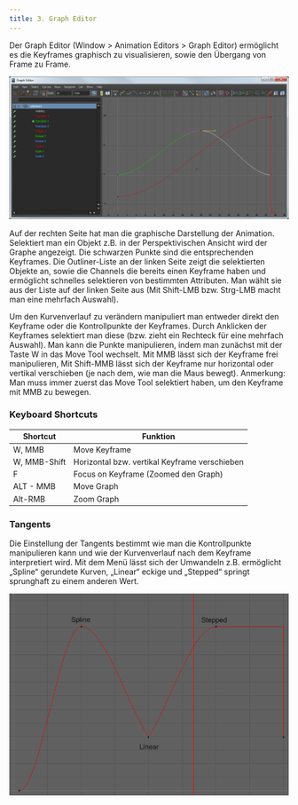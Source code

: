 ```yaml
---
title: 3. Graph Editor
---
```


Der Graph Editor (Window > Animation Editors > Graph Editor) ermöglicht es die Keyframes graphisch zu visualisieren, sowie den Übergang von Frame zu Frame.

![Graph Editor mit Kontroll punkt eines Keyframes selektiert](../../../assets/08_animation/images/grapheditor/selectedKeyframe.png)

Auf der rechten Seite hat man die graphische Darstellung der Animation. Selektiert man ein Objekt z.B. in der Perspektivischen Ansicht wird der Graphe angezeigt. Die schwarzen Punkte sind die entsprechenden Keyframes.
Die Outliner-Liste an der linken Seite zeigt die selektierten Objekte an, sowie die Channels die bereits einen Keyframe haben und ermöglicht schnelles selektieren von bestimmten Attributen. Man wählt sie aus der Liste auf der linken Seite aus (Mit Shift-LMB bzw. Strg-LMB macht man eine mehrfach Auswahl).

Um den Kurvenverlauf zu verändern manipuliert man entweder direkt den Keyframe oder die Kontrollpunkte der Keyframes. Durch Anklicken der Keyframes selektiert man diese (bzw. zieht ein Rechteck für eine mehrfach Auswahl). Man kann die Punkte manipulieren, indem man zunächst mit der Taste W in das Move Tool wechselt. Mit MMB lässt sich der Keyframe frei manipulieren, Mit Shift-MMB lässt sich der Keyframe nur horizontal oder vertikal verschieben (je nach dem, wie man die Maus bewegt).
Anmerkung: Man muss immer zuerst das Move Tool selektiert haben, um den Keyframe mit MMB zu bewegen.

### Keyboard Shortcuts

| Shortcut                                  | Funktion                                      |
| ----------------------------------------- | --------------------------------------------- |
| <span class="shorcut">W, MMB</span>       | Move Keyframe                                 |
| <span class="shorcut">W, MMB-Shift</span> | Horizontal bzw. vertikal Keyframe verschieben |
| <span class="shorcut">F</span>            | Focus on Keyframe (Zoomed den Graph)          |
| <span class="shorcut">ALT - MMB</span>    | Move Graph                                    |
| <span class="shorcut">Alt-RMB</span>      | Zoom Graph                                    |

### Tangents

Die Einstellung der Tangents bestimmt wie man die Kontrollpunkte manipulieren kann und wie der Kurvenverlauf nach dem Keyframe interpretiert wird.
Mit dem Menü lässt sich der Umwandeln z.B. ermöglicht „Spline“ gerundete Kurven, „Linear“ eckige und „Stepped“ springt sprunghaft zu einem anderen Wert.

![Die jeweiligen Keyframes umgewandelt in Spline, Linear, Stepped](../../../assets/08_animation/images/grapheditor/curveVariants.png)
